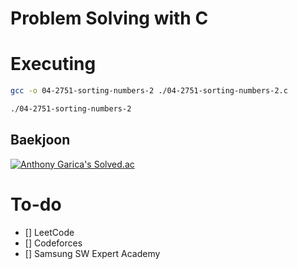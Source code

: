 # Problem Solving with C

# Executing

```bash
gcc -o 04-2751-sorting-numbers-2 ./04-2751-sorting-numbers-2.c

./04-2751-sorting-numbers-2
```

## Baekjoon

[![Anthony Garica's Solved.ac](http://mazassumnida.wtf/api/v2/generate_badge?boj=wontothree)](https://solved.ac/wontothree)

# To-do

- [] LeetCode
- [] Codeforces
- [] Samsung SW Expert Academy
